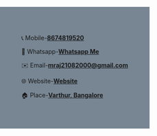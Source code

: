 <!DOCTYPE html>
<html lang="en">

<head>
    <meta charset="UTF-8">
    <meta http-equiv="X-UA-Compatible" content="IE=edge">
    <meta name="viewport" content="width=device-width, initial-scale=1.0">
</head>

<body style="margin-left: auto; margin-top: 200px; background-color:rgb(120, 134, 147); position:absolute";>
    <td>
        <p>📞 Mobile-<b><a href="tel:8674819520" target="_blank">8674819520</a></b></p>
        <p>📱 Whatsapp-<b><a href="https://wa.me/<8674819520>" target="_blank">Whatsapp Me</a></b></p>
        <p>✉️ Email-<b><a href="mailto:mritunjayraj2108@gmail.com" target="_blank">mraj21082000@gmail.com</a></b>
        <p>🌐 Website-<b><a href="https://github.com/Mraj2108/Resume" target="_blank">Website</a></b>
        <p>🏠 Place-<b><a href="https://www.google.com/maps/place/Varthur,+Karnataka/@12.9446229,77.7323736,15z/data=!3m1!4b1!4m6!3m5!1s0x3bae0d87e1091cd9:0xf99fbc637054981f!8m2!3d12.9388787!4d77.7412047!16s%2Fm%2F03qlj95" target="_blank">Varthur, Bangalore</a></b></p>
    </td>
</body>

</html>
